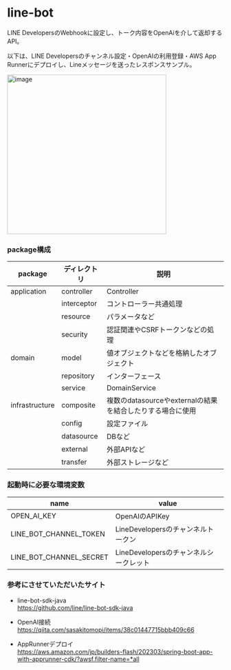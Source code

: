 # line-bot
LINE DevelopersのWebhookに設定し、トーク内容をOpenAiを介して返却するAPI。

以下は、LINE Developersのチャンネル設定・OpenAIの利用登録・AWS App Runnerにデプロイし、Lineメッセージを送ったレスポンスサンプル。

<img width="370" alt="image" src="https://github.com/ryo-tsurusaki/api-line-bot-spring-boot/assets/136481507/48880f02-9dde-4c8f-be44-4b00978ab1e3">


### package構成

| package        | ディレクトリ      | 説明                                     |
|----------------|-------------|----------------------------------------|
| application    | controller  | Controller                             |
|                | interceptor | コントローラー共通処理                            |
|                | resource    | パラメータなど                                |
|                | security    | 認証関連やCSRFトークンなどの処理                     |
| domain         | model       | 値オブジェクトなどを格納したオブジェクト                   |
|                | repository  | インターフェース                               |
|                | service     | DomainService                          |
| infrastructure | composite   | 複数のdatasourceやexternalの結果を結合したりする場合に使用 |
|                | config      | 設定ファイル                                 |
|                | datasource  | DBなど                                   |
|                | external    | 外部APIなど                                |
|                | transfer    | 外部ストレージなど                              |

### 起動時に必要な環境変数
| name                    | value                      |
|-------------------------|----------------------------|
| OPEN_AI_KEY             | OpenAIのAPIKey              |
| LINE_BOT_CHANNEL_TOKEN  | LineDevelopersのチャンネルトークン   |
| LINE_BOT_CHANNEL_SECRET | LineDevelopersのチャンネルシークレット |

### 参考にさせていただいたサイト

- line-bot-sdk-java<br>
  https://github.com/line/line-bot-sdk-java

- OpenAI接続<br>
  https://qiita.com/sasakitomopi/items/38c01447715bbb409c66

- AppRunnerデプロイ<br>
  https://aws.amazon.com/jp/builders-flash/202303/spring-boot-app-with-apprunner-cdk/?awsf.filter-name=*all

